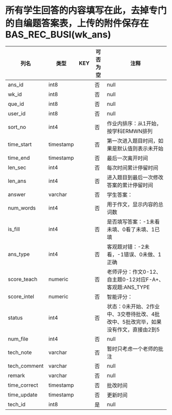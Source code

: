 # 所有学生回答的内容填写在此，去掉专门的自编题答案表，上传的附件保存在BAS_REC_BUSI(wk_ans)
| 列名   | 类型   | KEY  | 可否为空 | 注释   |
| ---- | ---- | ---- | ---- | ---- |
|ans_id|int8||否|null|
|wk_id|int8||否|null|
|que_id|int8||否|null|
|user_id|int8||否|null|
|sort_no|int4||否|作业内排序：从1开始，按学科ERMWN排列|
|time_start|timestamp||否|第一次进入题目时间，如果是默认值则表示未开始|
|time_end|timestamp||否|最后一次离开时间|
|len_sec|int4||否|每次时间累计停留时间|
|len_ans|int4||否|进入题目到最后一次修改答案的累计停留时间|
|answer|varchar||否|学生答案：|
|num_words|int4||否|用于作文，显示内容的总词数|
|is_fill|int4||否|是否填写答案：-1未看未填、0看了未填、1已填|
|ans_type|int4||否|客观题对错：-2未看，-1错误、0未做、1正确|
|score_teach|numeric||否|老师评分：作文0-12、自主题0-12对应F-A+、客观题:ANS_TYPE|
|score_intel|numeric||否|智能评分：|
|status|int4||否|状态：0未开始、2作业中、3交卷待批改、4批改中、5批改完毕，如果没有作文，直接由2到5|
|num_file|int4||否|null|
|tech_note|varchar||否|暂时只考虑一个老师的批注|
|tech_comment|varchar||否|null|
|remark|varchar||否|null|
|time_correct|timestamp||否|批改时间|
|time_update|timestamp||否|更新时间|
|tech_id|int8||是|null|
